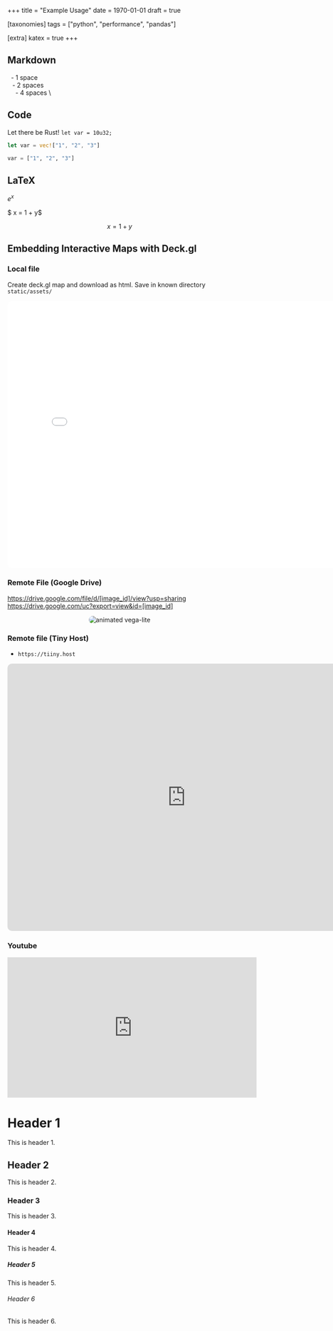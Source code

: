 +++
title = "Example Usage"
date = 1970-01-01
draft = true

[taxonomies]
tags = ["python", "performance", "pandas"]

[extra]
katex = true
+++

## Markdown
&nbsp; - 1 space \
&ensp; - 2 spaces \
&emsp; - 4 spaces \

## Code
Let there be Rust! `let var = 10u32;`

```rust
let var = vec!["1", "2", "3"]
```

```jl
var = ["1", "2", "3"]
```

## LaTeX
$e^x$

$ x = 1 + y$

$$ x = 1 + y$$

## Embedding Interactive Maps with Deck.gl
### Local file
Create deck.gl map and download as html.  Save in known directory `static/assets/`
<iframe
    src="/assets/test/geojson_layer.html"
    style="border:0px #ffffff none; border-radius: 10px;"
    name="myiFrame"
    scrolling="no"
    frameborder="1"
    marginheight="0px"
    marginwidth="0px"
    height="600px"
    width="800px"
    allowfullscreen>
</iframe>

### Remote File (Google Drive)
https://drive.google.com/file/d/[image_id]/view?usp=sharing
https://drive.google.com/uc?export=view&id=[image_id]

<p style="text-align:center;">
    <img
        src="https://drive.google.com/uc?export=view&id=1pzaupboVK3_OIxad_gBTBDoLeAJrP2tB"
        style="border:0px #ffffff none; border-radius: 10px;"
        alt="animated vega-lite"
    >
</p>

### Remote file (Tiny Host)
- `https://tiiny.host`
<iframe
    src="https://rose-clarey-19.tiiny.site/"
    style="border:0px #ffffff none; border-radius: 10px;"
    name="myiFrame"
    scrolling="no"
    frameborder="1"
    marginheight="0px"
    marginwidth="0px"
    height="600px"
    width="800px"
    allowfullscreen>
</iframe>

### Youtube
<iframe
    width="560"
    height="315"
    src="https://www.youtube.com/embed/eGUEAvNpz48"
    title="YouTube video player"
    frameborder="0"
    allow="accelerometer;
        autoplay;
        clipboard-write;
        encrypted-media;
        gyroscope;
        picture-in-picture"
    allowfullscreen>
</iframe>

# Header 1
This is header 1.

## Header 2
This is header 2.

### Header 3
This is header 3.

#### Header 4
This is header 4.

##### Header 5
This is header 5.

###### Header 6
This is header 6.
